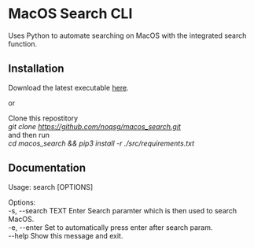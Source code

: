 # MacOS Search CLI
Uses Python to automate searching on MacOS with the integrated search function.

## Installation
Download the latest executable [here](https://github.com/noqsg/macos_search/releases).

or

Clone this repostitory  <br>
  *git clone https://github.com/noqsg/macos_search.git* <br>
and then run <br>
  *cd macos_search && pip3 install -r ./src/requirements.txt*

## Documentation
Usage: search [OPTIONS]<br>

Options:<br>
  -s, --search TEXT  Enter Search paramter which is then used to search MacOS.<br>
  -e, --enter        Set to automatically press enter after search param.<br>
  --help             Show this message and exit.<br>
